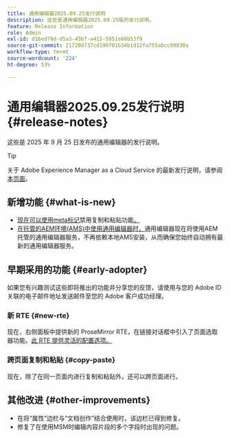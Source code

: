 ```yaml
---
title: 通用编辑器2025.09.25发行说明
description: 这些是通用编辑器2025.09.25版的发行说明。
feature: Release Information
role: Admin
exl-id: d16ed78d-d5a3-45bf-a415-5951e60b53f9
source-git-commit: 217288737cd199701b34b1d12fa755abcc09830a
workflow-type: tm+mt
source-wordcount: '224'
ht-degree: 53%

---
```



# 通用编辑器2025.09.25发行说明 {#release-notes}

这些是 2025 年 9 月 25 日发布的通用编辑器的发行说明。

>[!TIP]
>
>关于 Adobe Experience Manager as a Cloud Service 的最新发行说明，请参阅[本页面](/help/release-notes/release-notes-cloud/release-notes-current.md)。

## 新增功能 {#what-is-new}

* [现在可以使用meta标记](/help/sites-cloud/authoring/universal-editor/authoring.md#copy-paste)禁用复制和粘贴功能[。](/help/implementing/universal-editor/customizing.md#copy-paste)
* [在托管的AEM环境(AMS)中使用通用编辑器时，](https://experienceleague.adobe.com/zh-hans/docs/experience-manager-65/content/implementing/developing/headless/universal-editor/introduction)通用编辑器现在将使用AEM托管的通用编辑器服务，不再依赖本地AMS安装，从而确保您始终自动拥有最新的通用编辑器服务。

## 早期采用的功能 {#early-adopter}

如果您有兴趣测试这些即将推出的功能并分享您的反馈，请使用与您的 Adobe ID 关联的电子邮件地址发送邮件至您的 Adobe 客户成功经理。

### 新 RTE {#new-rte}

现在，右侧面板中提供新的 ProseMirror RTE，在链接对话框中引入了页面选取器功能。[此 RTE 提供灵活的配置选项。](/help/implementing/universal-editor/configure-rte.md)

### 跨页面复制和粘贴 {#copy-paste}

现在，除了在同一页面内进行复制和粘贴外，还可以跨页面进行。

## 其他改进 {#other-improvements}

* 在将“属性”边栏与“文档创作”结合使用时，该边栏已得到修复。
* 修复了在使用MSM时编辑内容片段的多个字段时出现的问题。
